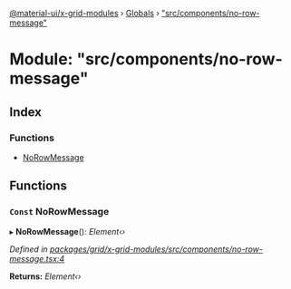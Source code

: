 [@material-ui/x-grid-modules](../README.md) › [Globals](../globals.md) › ["src/components/no-row-message"](_src_components_no_row_message_.md)

# Module: "src/components/no-row-message"

## Index

### Functions

- [NoRowMessage](_src_components_no_row_message_.md#const-norowmessage)

## Functions

### `Const` NoRowMessage

▸ **NoRowMessage**(): _Element‹›_

_Defined in [packages/grid/x-grid-modules/src/components/no-row-message.tsx:4](https://github.com/mui-org/material-ui-x/blob/a679779/packages/grid/x-grid-modules/src/components/no-row-message.tsx#L4)_

**Returns:** _Element‹›_
